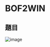 # BOF2WIN
## 題目
![image](https://user-images.githubusercontent.com/57281249/168683186-f23f6806-c22b-40ad-821b-a38d45c9fa02.png)
